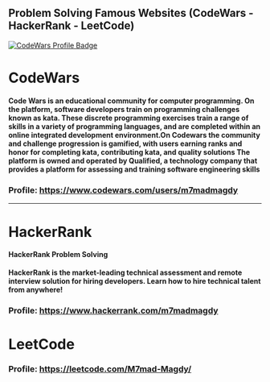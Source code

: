 ## Problem Solving Famous Websites (CodeWars - HackerRank - LeetCode)
[![CodeWars Profile Badge](https://www.codewars.com/users/m7madmagdy/badges/large)](https://www.codewars.com/users/m7madmagdy)

# CodeWars

#### Code Wars is an educational community for computer programming. On the platform, software developers train on programming challenges known as kata. These discrete programming exercises train a range of skills in a variety of programming languages, and are completed within an online integrated development environment.On Codewars the community and challenge progression is gamified, with users earning ranks and honor for completing kata, contributing kata, and quality solutions The platform is owned and operated by Qualified, a technology company that provides a platform for assessing and training software engineering skills

### Profile:  https://www.codewars.com/users/m7madmagdy

<hr/>

# HackerRank
**HackerRank Problem Solving**

#### HackerRank is the market-leading technical assessment and remote interview solution for hiring developers. Learn how to hire technical talent from anywhere!

### Profile:  https://www.hackerrank.com/m7madmagdy

# LeetCode

### Profile: https://leetcode.com/M7mad-Magdy/
